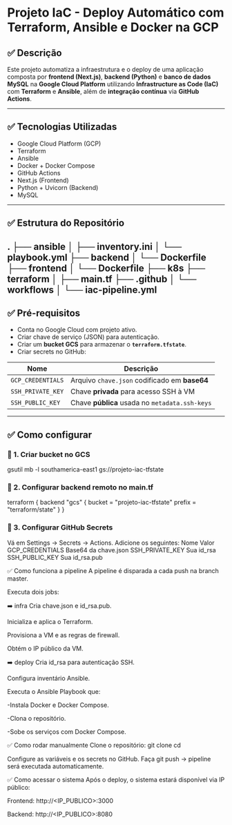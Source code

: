 # Projeto IaC - Deploy Automático com Terraform, Ansible e Docker na GCP

## ✅ Descrição
Este projeto automatiza a infraestrutura e o deploy de uma aplicação composta por **frontend (Next.js)**, **backend (Python)** e **banco de dados MySQL** na **Google Cloud Platform** utilizando **Infrastructure as Code (IaC)** com **Terraform** e **Ansible**, além de **integração contínua** via **GitHub Actions**.

---

## ✅ Tecnologias Utilizadas

- Google Cloud Platform (GCP)
- Terraform
- Ansible
- Docker + Docker Compose
- GitHub Actions
- Next.js (Frontend)
- Python + Uvicorn (Backend)
- MySQL

---

## ✅ Estrutura do Repositório

.
├── ansible
│ ├── inventory.ini
│ └── playbook.yml
├── backend
│ └── Dockerfile
├── frontend
│ └── Dockerfile
├── k8s
├── terraform
│ ├── main.tf
├── .github
│ └── workflows
│ └── iac-pipeline.yml
---

## ✅ Pré-requisitos

- Conta no Google Cloud com projeto ativo.
- Criar chave de serviço (JSON) para autenticação.
- Criar um **bucket GCS** para armazenar o **`terraform.tfstate`**.
- Criar secrets no GitHub:

| Nome | Descrição |
|------|----------|
| `GCP_CREDENTIALS` | Arquivo `chave.json` codificado em **base64** |
| `SSH_PRIVATE_KEY` | Chave **privada** para acesso SSH à VM |
| `SSH_PUBLIC_KEY` | Chave **pública** usada no `metadata.ssh-keys` |

---

## ✅ Como configurar

### 🔹 1. Criar bucket no GCS

gsutil mb -l southamerica-east1 gs://projeto-iac-tfstate

### 🔹 2. Configurar backend remoto no main.tf

terraform {
  backend "gcs" {
    bucket = "projeto-iac-tfstate"
    prefix = "terraform/state"
  }
}

### 🔹 3. Configurar GitHub Secrets

Vá em Settings → Secrets → Actions.
Adicione os seguintes:
Nome	Valor
GCP_CREDENTIALS	Base64 da chave.json
SSH_PRIVATE_KEY	Sua id_rsa
SSH_PUBLIC_KEY	Sua id_rsa.pub

✅ Como funciona a pipeline
A pipeline é disparada a cada push na branch master.

Executa dois jobs:

➡️ infra
Cria chave.json e id_rsa.pub.

Inicializa e aplica o Terraform.

Provisiona a VM e as regras de firewall.

Obtém o IP público da VM.

➡️ deploy
Cria id_rsa para autenticação SSH.

Configura inventário Ansible.

Executa o Ansible Playbook que:

-Instala Docker e Docker Compose.

-Clona o repositório.

-Sobe os serviços com Docker Compose.

✅ Como rodar manualmente
Clone o repositório:
git clone <repo>
cd <repo>

Configure as variáveis e os secrets no GitHub.
Faça git push → pipeline será executada automaticamente.

✅ Como acessar o sistema
Após o deploy, o sistema estará disponível via IP público:

Frontend: http://<IP_PUBLICO>:3000

Backend: http://<IP_PUBLICO>:8080
